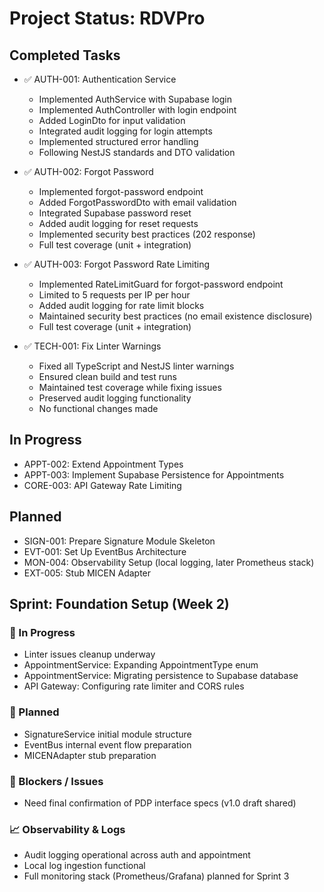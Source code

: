 # Project Status: RDVPro

## Completed Tasks
- ✅ AUTH-001: Authentication Service
  - Implemented AuthService with Supabase login
  - Implemented AuthController with login endpoint
  - Added LoginDto for input validation
  - Integrated audit logging for login attempts
  - Implemented structured error handling
  - Following NestJS standards and DTO validation

- ✅ AUTH-002: Forgot Password
  - Implemented forgot-password endpoint
  - Added ForgotPasswordDto with email validation
  - Integrated Supabase password reset
  - Added audit logging for reset requests
  - Implemented security best practices (202 response)
  - Full test coverage (unit + integration)

- ✅ AUTH-003: Forgot Password Rate Limiting
  - Implemented RateLimitGuard for forgot-password endpoint
  - Limited to 5 requests per IP per hour
  - Added audit logging for rate limit blocks
  - Maintained security best practices (no email existence disclosure)
  - Full test coverage (unit + integration)

- ✅ TECH-001: Fix Linter Warnings
  - Fixed all TypeScript and NestJS linter warnings
  - Ensured clean build and test runs
  - Maintained test coverage while fixing issues
  - Preserved audit logging functionality
  - No functional changes made

## In Progress
- APPT-002: Extend Appointment Types
- APPT-003: Implement Supabase Persistence for Appointments
- CORE-003: API Gateway Rate Limiting

## Planned
- SIGN-001: Prepare Signature Module Skeleton
- EVT-001: Set Up EventBus Architecture
- MON-004: Observability Setup (local logging, later Prometheus stack)
- EXT-005: Stub MICEN Adapter

## Sprint: Foundation Setup (Week 2)

### 🚀 In Progress
- Linter issues cleanup underway
- AppointmentService: Expanding AppointmentType enum
- AppointmentService: Migrating persistence to Supabase database
- API Gateway: Configuring rate limiter and CORS rules

### 📝 Planned
- SignatureService initial module structure
- EventBus internal event flow preparation
- MICENAdapter stub preparation

### 🛑 Blockers / Issues
- Need final confirmation of PDP interface specs (v1.0 draft shared)

### 📈 Observability & Logs
- Audit logging operational across auth and appointment
- Local log ingestion functional
- Full monitoring stack (Prometheus/Grafana) planned for Sprint 3
